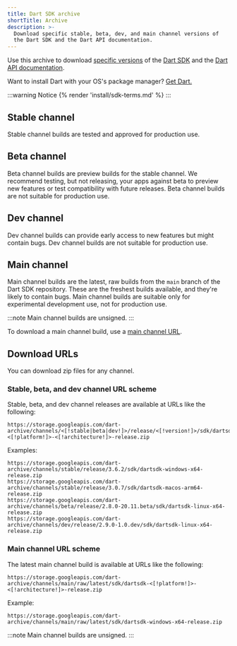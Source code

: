 ```yaml
---
title: Dart SDK archive
shortTitle: Archive
description: >-
  Download specific stable, beta, dev, and main channel versions of
  the Dart SDK and the Dart API documentation.
---
```


Use this archive to download
[specific versions](/get-dart#release-channels) of the
[Dart SDK](/tools/sdk) and the [Dart API documentation]({{site.dart-api}}).

Want to install Dart with your OS's package manager?
[Get Dart.](/get-dart)

:::warning Notice
{% render 'install/sdk-terms.md' %}
:::

## Stable channel

Stable channel builds are tested and approved for production use.

<ArchiveTable channel="stable" />

## Beta channel

Beta channel builds are preview builds for the stable channel.
We recommend testing, but not releasing, your apps against beta
to preview new features or test compatibility with future releases.
Beta channel builds are not suitable for production use.

<ArchiveTable channel="beta" />

## Dev channel

Dev channel builds can provide early access
to new features but might contain bugs.
Dev channel builds are not suitable for production use.

<ArchiveTable channel="dev" />

## Main channel

Main channel builds are the latest, raw builds from
the `main` branch of the Dart SDK repository.
These are the freshest builds available,
and they're likely to contain bugs.
Main channel builds are suitable only for
experimental development use, not for production use.

:::note
Main channel builds are unsigned.
:::

To download a main channel build, use a
[main channel URL](#main-channel-url-scheme).

## Download URLs

You can download zip files for any channel.

### Stable, beta, and dev channel URL scheme

Stable, beta, and dev channel releases
are available at URLs like the following:

```plaintext
https://storage.googleapis.com/dart-archive/channels/<[!stable|beta|dev!]>/release/<[!version!]>/sdk/dartsdk-<[!platform!]>-<[!architecture!]>-release.zip
```

Examples:

```plaintext
https://storage.googleapis.com/dart-archive/channels/stable/release/3.6.2/sdk/dartsdk-windows-x64-release.zip
https://storage.googleapis.com/dart-archive/channels/stable/release/3.0.7/sdk/dartsdk-macos-arm64-release.zip
https://storage.googleapis.com/dart-archive/channels/beta/release/2.8.0-20.11.beta/sdk/dartsdk-linux-x64-release.zip
https://storage.googleapis.com/dart-archive/channels/dev/release/2.9.0-1.0.dev/sdk/dartsdk-linux-x64-release.zip
```

### Main channel URL scheme

The latest main channel build
is available at URLs like the following:

```plaintext
https://storage.googleapis.com/dart-archive/channels/main/raw/latest/sdk/dartsdk-<[!platform!]>-<[!architecture!]>-release.zip
```

Example:

```plaintext
https://storage.googleapis.com/dart-archive/channels/main/raw/latest/sdk/dartsdk-windows-x64-release.zip
```

:::note
Main channel builds are unsigned.
:::
